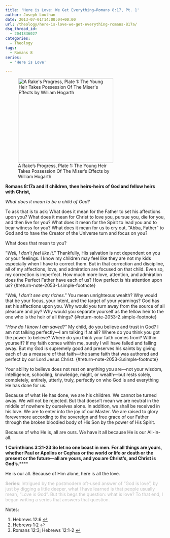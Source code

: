 ```yaml
---
title: 'Here is Love: We Get Everything—Romans 8:17, Pt. 1'
author: Joseph Louthan
date: 2013-07-01T14:00:04+00:00
url: /theology/here-is-love-we-get-everything-romans-817a/
dsq_thread_id:
  - 2041836027
categories:
  - Theology
tags:
  - Romans 8
series:
  - 'Here is Love'

---
```

<figure id="attachment_2056" style="width: 300px" class="wp-caption alignright"><img class="size-thumbnail wp-image-2056" src="https://i2.wp.com/theologic.us/wp-content/uploads/2013/06/William_Hogarth_-_A_Rakes_Progress_-_Plate_1_-_The_Young_Heir_Takes_Possession_Of_The_Misers_Effects.jpg?resize=300%2C266" alt="A Rake's Progress, Plate 1: The Young Heir Takes Possession Of The Miser's Effects by William Hogarth" width="300" height="266" srcset="https://i2.wp.com/theologic.us/wp-content/uploads/2013/06/William_Hogarth_-_A_Rakes_Progress_-_Plate_1_-_The_Young_Heir_Takes_Possession_Of_The_Misers_Effects.jpg?resize=300%2C266 300w, https://i2.wp.com/theologic.us/wp-content/uploads/2013/06/William_Hogarth_-_A_Rakes_Progress_-_Plate_1_-_The_Young_Heir_Takes_Possession_Of_The_Misers_Effects.jpg?resize=400%2C355 400w, https://i2.wp.com/theologic.us/wp-content/uploads/2013/06/William_Hogarth_-_A_Rakes_Progress_-_Plate_1_-_The_Young_Heir_Takes_Possession_Of_The_Misers_Effects.jpg?resize=600%2C533 600w, https://i2.wp.com/theologic.us/wp-content/uploads/2013/06/William_Hogarth_-_A_Rakes_Progress_-_Plate_1_-_The_Young_Heir_Takes_Possession_Of_The_Misers_Effects.jpg?w=630 630w" sizes="(max-width: 300px) 100vw, 300px" data-recalc-dims="1" /><figcaption class="wp-caption-text">A Rake&#8217;s Progress, Plate 1: The Young Heir Takes Possession Of The Miser&#8217;s Effects by William Hogarth</figcaption></figure>

**Romans 8:17a and if children, then heirs-heirs of God and fellow heirs with Christ,**

_What does it mean to be a child of God?_

To ask that is to ask: What does it mean for the Father to set his affections upon you? What does it mean for Christ to love you, pursue you, die for you, and then live for you? What does it mean for the Spirit to lead you and to bear witness for you? What does it mean for us to cry out, “Abba, Father” to God and to have the Creator of the Universe turn and focus on you?

What does that mean to you?

“_Well, I don’t feel like it_.” Thankfully, His salvation is not dependent on you or your feelings. I know my children may feel like they are not my kids especially when I have to correct them. But in that correction and discipline, all of my affections, love, and admiration are focused on that child. Even so, my correction is imperfect. How much more love, attention, and admiration does the Perfect Father have each of us? How perfect is his attention upon us? [][1]{#return-note-2053-1.simple-footnote}

“_Well, I don’t see any riches_.” You mean unrighteous wealth? Why would that be your focus, your intent, and the target of your yearnings? God has set his affections upon you. Why would you turn away from the source of all pleasure and joy? Why would you separate yourself as the fellow heir to the one who is the heir of all things? [][2]{#return-note-2053-2.simple-footnote}

“_How do I know I am saved_?” My child, do you believe and trust in God? I am not talking perfectly—I am talking if at all? Where do you think you got the power to believe? Where do you think your faith comes from? Within yourself? If my faith comes within me, surely I will have failed and falling away. But my God is supremely good and preserves his saints by giving each of us a measure of that faith—the same faith that was authored and perfect by our Lord Jesus Christ. [][3]{#return-note-2053-3.simple-footnote}

Your ability to believe does not rest on anything you are—not your wisdom, intelligence, schooling, knowledge, might, or wealth—but rests solely, completely, entirely, utterly, truly, perfectly on who God is and everything He has done for us.

Because of what He has done, we are his children. We cannot be turned away. We will not be rejected. But that doesn’t mean we are neutral in the middle of nowhere by ourselves alone. In addition, we shall be received in his love. We are to enter into the joy of our Master. We are raised to glory forevermore according to the sovereign and free grace of our Father through the broken bloodied body of His Son by the power of His Spirit.

Because of who He is, all are ours. We have it all because He is our All-in-all.

**1 Corinthians 3:21-23 So let no one boast in men. For all things are yours, whether Paul or Apollos or Cephas or the world or life or death or the present or the future—all are yours, and you are Christ&#8217;s, and Christ is God&#8217;s.******

He is our all. Because of Him alone, here is all the love.

<span style="color: #c0c0c0;"><strong>Series</strong>: Intrigued by the postmodern oft-used answer of “God is love”, by just by digging a little deeper, what I have learned is that people usually mean, “Love is God”. But this begs the question: what is love? To that end, I began writing a series that answers that question.</span>

<div class="simple-footnotes">
  <p class="notes">
    Notes:
  </p>
  
  <ol>
    <li id="note-2053-1">
      Hebrews 12:6 <a href="#return-note-2053-1">&#8617;</a>
    </li>
    <li id="note-2053-2">
      Hebrews 1:2 <a href="#return-note-2053-2">&#8617;</a>
    </li>
    <li id="note-2053-3">
      Romans 12:3; Hebrews 12:1-2 <a href="#return-note-2053-3">&#8617;</a>
    </li>
  </ol>
</div>

 [1]: #note-2053-1 "Hebrews 12:6"
 [2]: #note-2053-2 "Hebrews 1:2"
 [3]: #note-2053-3 "Romans 12:3; Hebrews 12:1-2"
